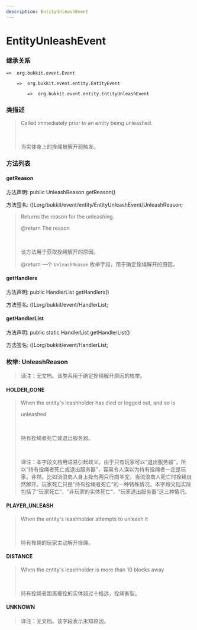 ```yaml
---
description: EntityUnleashEvent
---
```


# EntityUnleashEvent

### 继承关系

    =>  org.bukkit.event.Event

        =>  org.bukkit.event.entity.EntityEvent

            =>  org.bukkit.event.entity.EntityUnleashEvent

### 类描述

> Called immediately prior to an entity being unleashed.
> 
> <br>
> 
> 当实体身上的拴绳被解开前触发。

### 方法列表

#### getReason

方法声明: public UnleashReason getReason()

方法签名: ()Lorg/bukkit/event/entity/EntityUnleashEvent/UnleashReason;

> Returns the reason for the unleashing.
> 
> @return The reason
> 
> <br>
> 
> 该方法用于获取拴绳解开的原因。
> 
> @return 一个 `UnleashReason` 枚举字段，用于确定拴绳解开的原因。

#### getHandlers

方法声明: public HandlerList getHandlers()

方法签名: ()Lorg/bukkit/event/HandlerList;

#### getHandlerList

方法声明: public static HandlerList getHandlerList()

方法签名: ()Lorg/bukkit/event/HandlerList;

### 枚举: UnleashReason

> 译注：无文档。该类系用于确定拴绳解开原因的枚举。

#### HOLDER_GONE

> When the entity's leashholder has died or logged out, and so is
> 
> unleashed
> 
> <br>
> 
> 持有拴绳者死亡或退出服务器。
> 
> <br>
> 
> 译注：本字段文档用语易引起歧义。由于只有玩家可以“退出服务器”，所以“持有拴绳者死亡或退出服务器”，容易令人误以为持有拴绳者一定是玩家。非然。比如流浪商人身上拴有两只行商羊驼，当流浪商人死亡时拴绳自然解开。玩家死亡只是“持有拴绳者死亡”的一种特殊情况。本字段文档实际包括了“玩家死亡”、“非玩家的实体死亡”、“玩家退出服务器”这三种情况。

#### PLAYER_UNLEASH

> When the entity's leashholder attempts to unleash it
> 
> <br>
> 
> 持有拴绳的玩家主动解开拴绳。

#### DISTANCE

> When the entity's leashholder is more than 10 blocks away
> 
> <br>
> 
> 持有拴绳者距离被拴的实体超过十格远，拴绳断裂。

#### UNKNOWN

> 译注：无文档。该字段表示未知原因。
